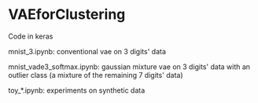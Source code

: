 # VAEforClustering
Code in keras

mnist_3.ipynb: conventional vae on 3 digits' data

mnist_vade3_softmax.ipynb: gaussian mixture vae on 3 digits' data with an outlier class (a mixture of the remaining 7 digits' data)

toy_*.ipynb: experiments on synthetic data		
